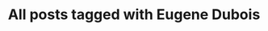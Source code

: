 ---
layout: tag
title: "All posts tagged with Eugene Dubois"
permalink: /weblog/tags/eugene-dubois/
taxonomy: Eugene Dubois
---